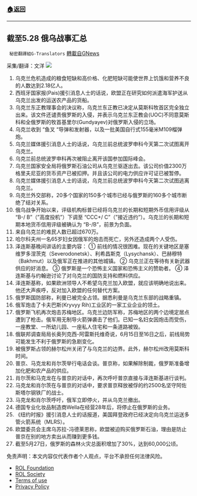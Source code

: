 ###  [:house:返回](README.md)
---


## 截至5.28 俄乌战事汇总
` 秘密翻譯組G-Translators` [轉載自GNews](https://gnews.org/zh-hans/2621179/)

采集/翻译：文洋
 ![](https://assets.gnews.org/wp-content/uploads/2022/05/ewu_1653767864.jpeg) 
1. 乌克兰危机造成的粮食短缺和高价格、化肥短缺可能使世界上饥饿和营养不良的人数达到2.18亿人。
2. 西班牙国家报(Pais)援引消息人士的话说，欧盟正在研究如何派遣海军护送从乌克兰出发的运送农产品的货船。
3. 乌克兰东正教理事会的决议称，乌克兰东正教已决定从莫斯科牧首区完全独立出来。该文件还谴责俄罗斯的入侵，并表示乌克兰东正教会(UOC)不同意莫斯科和全俄罗斯的牧首基里尔(Gundyayev)对俄罗斯入侵的立场。
4. 乌克兰收到 “鱼叉 “导弹和发射器，以及一批美国自行式155毫米M109榴弹炮。
5. 乌克兰媒体援引消息人士的话说，乌克兰前总统波罗申科今天第二次试图离开乌克兰。
6. 乌克兰前总统波罗申科再次被阻止离开该国参加国际峰会。
7. 乌克兰国家安全局将俄罗斯石油公司从乌克兰驱逐出去。该公司价值2300万格里夫尼亚的货币资产已被扣押。并且该公司的电力供应许可证已被暂停。
8. 乌克兰媒体援引消息人士的话说，乌克兰前总统波罗申科今天第二次试图逃离乌克兰。
9. 乌克兰外交部称，20多个国家的150多个城市已经与俄罗斯的160多个城市断绝了结对关系。
10. 俄乌战争开始以来，评级机构标普已经将乌克兰的长期和短期外币信用评级从 “B-/ B”（”高度投机”）下调至 “CCC+/ C”（”接近违约”）。乌克兰的长期和短期本地货币信用评级被确认为 “B-/B”，前景为负面。
11. 来自乌克兰的难民人数已超过670万。
12. 哈尔科夫州一名65岁妇女因俄军的炮击而死亡，另外还造成两个人受伤。
13. 泽连斯基晚间讲话的主要内容：
① 前线的情况很困难。现在的关键地区是塞维罗多涅茨克（Severodonetsk）、利希昌斯克（Lysychansk）、巴赫穆特（Bakhmut）以及俄军正在推进的其他城镇。
② 乌克兰正在等待有关新武器供应的好消息。
③ 俄罗斯是一个恐怖主义国家和恐怖主义的赞助者。
④ 泽连斯基与约翰逊讨论了对乌克兰的国防支持和燃料供应。
14. 泽连斯基称，如果欧洲领导人不希望乌克兰加入欧盟，就应该明确地说出来。他还大声疾呼，反对加入欧盟的任何替代方案。
15. 俄罗斯国防部称，利曼已被完全占领。据悉利曼是乌克兰东部的战略重镇。
16. 俄军炮击了卡夫巴斯(Kryvyy Rih)工业区的一家工业企业的领土。
17. 俄罗斯飞机再次炮击苏梅地区。乌克兰边防军称，苏梅地区的两个边境定居点遭到了枪击。俄军用无制导火箭弹袭击了他们。已知一名妇女因炮击而受伤，一座教堂、一所幼儿园、一座私人住宅和一条道路被毁。
18. 俄联邦调查局局长奥列克西-阿雷斯托维奇说，6月15日至16日之后，前线局势可能发生不利于俄罗斯的急剧变化。
19. 被俄罗斯占领的赫尔松州关闭了与乌克兰的边界。此外，赫尔松州改用莫斯科时间。
20. 普京、马克龙和肖尔茨举行电话会谈。普京称，如果解除制裁，俄罗斯准备增加化肥和农产品的供应。
21. 肖尔茨和马克龙在与普京的对话中，再次呼吁普京直接与泽连斯基进行谈判。
22. 马克龙和肖尔茨在与普京的对话中，要求普京释放被俘的约2500名坚守阿佐斯塔尔钢铁厂的战士。
23. 马克龙和肖尔茨呼吁，俄军立即停火，并从乌克兰撤出。
24. 德国专业化妆品制造商Wella在经营28年后，将停止在俄罗斯的业务。
25. 《纽约时报》援引消息人士的话报道，美国拜登政府已经决定向乌克兰运送多管火箭系统（MLRS）。
26. 欧盟委员会主席乌苏拉-冯德莱恩称，欧盟被迫购买俄罗斯石油，理由是防止普京在别的地方卖出从而赚到更多钱。
27. 截至5月27日，俄罗斯的森林火灾总面积增加了30%，达到60,000公顷。

免责声明：本文内容仅代表作者个人观点，平台不承担任何法律风险。
  
- [ROL Foundation](https://rolfoundation.org/)
- [ROL Society](https://rolsociety.org/)
- [Terms of use](https://gnews.org/terms-of-use-3/)
- [Privacy Policy](https://gnews.org/privacy-policy/)
